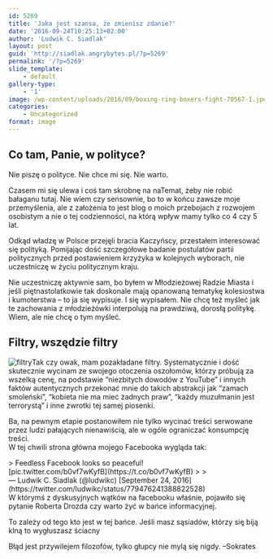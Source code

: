 ```yaml
---
id: 5269
title: 'Jaka jest szansa, że zmienisz zdanie?'
date: '2016-09-24T10:25:13+02:00'
author: 'Ludwik C. Siadlak'
layout: post
guid: 'http://siadlak.angrybytes.pl/?p=5269'
permalink: '/?p=5269'
slide_template:
    - default
gallery-type:
    - '1'
image: /wp-content/uploads/2016/09/boxing-ring-boxers-fight-70567-1.jpeg
categories:
    - Uncategorized
format: image
---
```


## Co tam, Panie, w polityce?

Nie piszę o polityce. Nie chce mi się. Nie warto.

Czasem mi się ulewa i coś tam skrobnę na naTemat, żeby nie robić bałaganu tutaj. Nie wiem czy sensownie, bo to w końcu zawsze moje przemyślenia, ale z założenia to jest blog o moich przebojach z rozwojem osobistym a nie o tej codzienności, na którą wpływ mamy tylko co 4 czy 5 lat.

Odkąd władzę w Polsce przejęli bracia Kaczyńscy, przestałem interesować się polityką. Pomijając dość szczegółowe badanie postulatów partii politycznych przed postawieniem krzyżyka w kolejnych wyborach, nie uczestniczę w życiu politycznym kraju.

Nie uczestniczę aktywnie sam, bo byłem w Młodzieżowej Radzie Miasta i jeśli piętnastolatkowie tak doskonale mają opanowaną tematykę kolesiostwa i kumoterstwa – to ja się wypisuje. I się wypisałem. Nie chcę też myśleć jak te zachowania z młodzieżówki interpolują na prawdziwą, dorosłą politykę. Wiem, ale nie chcę o tym myśleć.

## Filtry, wszędzie filtry

![filtry](http://personaldevelopment.pl/wp-content/uploads/2016/09/filtry-2-1-1-1.jpg)Tak czy owak, mam pozakładane filtry. Systematycznie i dość skutecznie wycinam ze swojego otoczenia oszołomów, którzy próbują za wszelką cenę, na podstawie “niezbitych dowodów z YouTube” i innych faktów autentycznych przekonać mnie do takich abstrakcji jak “zamach smoleński”, “kobieta nie ma mieć żadnych praw”, “każdy muzułmanin jest terrorystą” i inne zwrotki tej samej piosenki.

Ba, na pewnym etapie postanowiłem nie tylko wycinać treści serwowane przez ludzi pałających nienawiścią, ale w ogóle ograniczać konsumpcję treści.  
W tej chwili strona główna mojego Facebooka wygląda tak:

<div class="alignleft" style="width: 400px;">> Feedless Facebook looks so peaceful! [pic.twitter.com/b0vf7wKyfB](https://t.co/b0vf7wKyfB)
> 
> — Ludwik C. Siadlak (@ludwikc) [September 24, 2016](https://twitter.com/ludwikc/status/779476241388822528)

<script async="" charset="utf-8" src="//platform.twitter.com/widgets.js"></script>

</div>W którymś z dyskusyjnych wątków na facebooku właśnie, pojawiło się pytanie Roberta Drozda czy warto żyć w bańce informacyjnej.

To zależy od tego kto jest w tej bańce. Jeśli masz sąsiadów, którzy się biją klną to wygłuszasz ściacny

Błąd jest przywilejem filozofów, tylko głupcy nie mylą się nigdy. –Sokrates